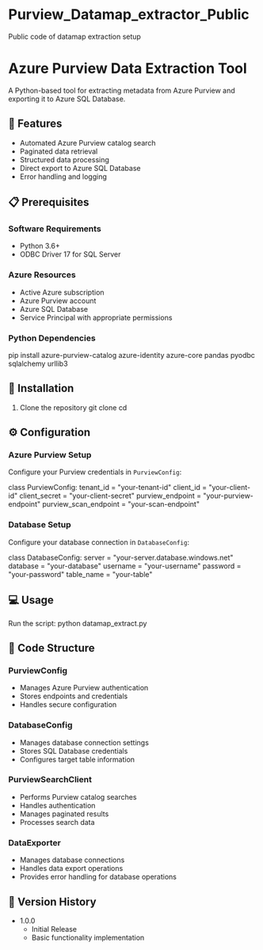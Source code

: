 # Purview_Datamap_extractor_Public
 Public code of datamap extraction setup

# Azure Purview Data Extraction Tool

A Python-based tool for extracting metadata from Azure Purview and exporting it to Azure SQL Database.

## 🌟 Features

- Automated Azure Purview catalog search
- Paginated data retrieval
- Structured data processing
- Direct export to Azure SQL Database
- Error handling and logging

## 📋 Prerequisites

### Software Requirements
- Python 3.6+
- ODBC Driver 17 for SQL Server

### Azure Resources
- Active Azure subscription
- Azure Purview account
- Azure SQL Database
- Service Principal with appropriate permissions

### Python Dependencies
pip install azure-purview-catalog azure-identity azure-core pandas pyodbc sqlalchemy urllib3

## 🚀 Installation

1. Clone the repository
git clone <repository-url>
cd <repository-name>

## ⚙️ Configuration

### Azure Purview Setup
Configure your Purview credentials in `PurviewConfig`:

class PurviewConfig:
    tenant_id = "your-tenant-id"
    client_id = "your-client-id"
    client_secret = "your-client-secret"
    purview_endpoint = "your-purview-endpoint"
    purview_scan_endpoint = "your-scan-endpoint"

### Database Setup
Configure your database connection in `DatabaseConfig`:

class DatabaseConfig:
    server = "your-server.database.windows.net"
    database = "your-database"
    username = "your-username"
    password = "your-password"
    table_name = "your-table"

## 💻 Usage

Run the script:
python datamap_extract.py

## 🔧 Code Structure

### PurviewConfig
- Manages Azure Purview authentication
- Stores endpoints and credentials
- Handles secure configuration

### DatabaseConfig
- Manages database connection settings
- Stores SQL Database credentials
- Configures target table information

### PurviewSearchClient
- Performs Purview catalog searches
- Handles authentication
- Manages paginated results
- Processes search data

### DataExporter
- Manages database connections
- Handles data export operations
- Provides error handling for database operations

## 🔄 Version History

- 1.0.0
    - Initial Release
    - Basic functionality implementation
